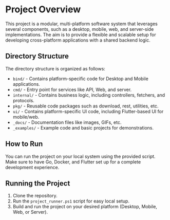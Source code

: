 
# Project Overview

This project is a modular, multi-platform software system that leverages several components, such as a desktop, mobile, web, and server-side implementations. The aim is to provide a flexible and scalable setup for developing cross-platform applications with a shared backend logic.

## Directory Structure

The directory structure is organized as follows:

- `bind/` - Contains platform-specific code for Desktop and Mobile applications.
- `cmd/` - Entry point for services like API, Web, and server.
- `internal/` - Contains business logic, including controllers, fetchers, and protocols.
- `pkg/` - Reusable code packages such as download, rest, utilities, etc.
- `ui/` - Contains platform-specific UI code, including Flutter-based UI for mobile/web.
- `_docs/` - Documentation files like images, GIFs, etc.
- `_examples/` - Example code and basic projects for demonstrations.

## How to Run

You can run the project on your local system using the provided script. Make sure to have Go, Docker, and Flutter set up for a complete development experience.

## Running the Project

1. Clone the repository.
2. Run the `project_runner.ps1` script for easy local setup.
3. Build and run the project on your desired platform (Desktop, Mobile, Web, or Server).
